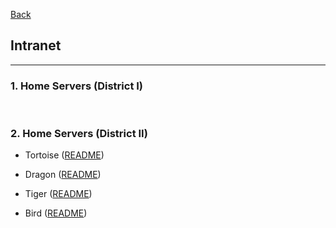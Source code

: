 [Back](../../README.md)

## Intranet

<hr>

### 1. Home Servers (District I)

&nbsp;

### 2. Home Servers (District II)

- Tortoise ([README](H2/Tortoise/README.md))

- Dragon ([README](H2/Dragon/README.md))

- Tiger ([README](H2/Tiger/README.md))

- Bird ([README](H2/Bird/README.md))
